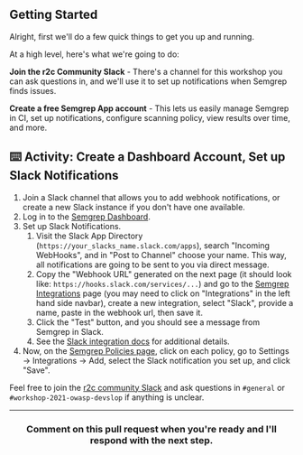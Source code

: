 ## Getting Started

Alright, first we'll do a few quick things to get you up and running.

At a high level, here's what we're going to do:

**Join the r2c Community Slack** - There's a channel for this workshop you can ask questions in, and we'll use it to set up notifications when Semgrep finds issues.

**Create a free Semgrep App account** - This lets us easily manage Semgrep in CI, set up notifications, configure scanning policy, view results over time, and more.

## ⌨️ Activity: Create a Dashboard Account, Set up Slack Notifications

1. Join a Slack channel that allows you to add webhook notifications, or create a new Slack instance if you don't have one available.
2. Log in to the [Semgrep Dashboard](https://semgrep.dev/manage/).
3. Set up Slack Notifications.
   1. Visit the Slack App Directory (`https://your_slacks_name.slack.com/apps`), search "Incoming WebHooks", and in "Post to Channel" choose your name. This way, all notifications are going to be sent to you via direct message.
   2. Copy the "Webhook URL" generated on the next page (it should look like: `https://hooks.slack.com/services/...`) and go to the [Semgrep Integrations](https://semgrep.dev/manage/integrations) page (you may need to click on "Integrations" in the left hand side navbar), create a new integration, select "Slack", provide a name, paste in the webhook url, then save it.
   3. Click the "Test" button, and you should see a message from Semgrep in Slack.
   4. See the [Slack integration docs](https://semgrep.dev/docs/notifications/#slack) for additional details.
4. Now, on the [Semgrep Policies page](https://semgrep.dev/manage/policies), click on each policy, go to Settings -> Integrations -> Add, select the Slack notification you set up, and click "Save".


Feel free to join the [r2c community Slack](https://r2c.dev/slack) and ask questions in `#general` or `#workshop-2021-owasp-devslop` if anything is unclear.

<hr>
<h3 align="center">Comment on this pull request when you're ready and I'll respond with the next step.</h3>


